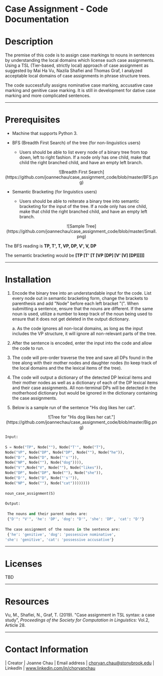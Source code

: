 
Case Assignment - Code Documentation
===

# Description

The premise of this code is to assign case markings to nouns in sentences by understanding the local domains which license such case assignments. Using a TSL (Tier-based, strictly local) approach of case assignment as suggested by Mai Ha Vu, Nazila Shafiei and Thomas Graf, I analyzed acceptable local domains of case assignments in phrase structure trees.

The code successfully assigns nominative case marking, accusative case marking and genitive case marking. It is still in development for dative case marking and more complicated sentences.

---

# Prerequisites

- Machine that supports Python 3.

- BFS (Breadth First Search) of the tree (for non-linguistics users)

	- Users should be able to list every node of a binary tree from top down, left to right fashion. If a node only has one child, make that child the right branched child, and have an empty left branch.

<center>![Breadth First Search](https://github.com/joannechau/case_assignment_code/blob/master/BFS.png)</center>

- Semantic Bracketing (for linguistics users)

	- Users should be able to reiterate a binary tree into semantic bracketing for the input of the tree. If a node only has one child, make that child the right branched child, and have an empty left branch.

<center>![Sample Tree](https://github.com/joannechau/case_assignment_code/blob/master/Small.png)</center>

The BFS reading is **TP, T', T, VP, DP, V', V, DP**

The semantic bracketing would be **[TP [T' [T [VP [DP] [V' [V] [DP]]]]]**

---

# Installation

1. Encode the binary tree into an understandable input for the code. List every node out in semantic bracketing form, change the brackets to parenthesis and add "Node" before each left bracket "(". When submitting a sentence, ensure that the nouns are different. If the same noun is used, utilize a number to keep track of the noun being used to ensure that it does not get deleted in the output dictionary.

	a. As the code ignores all non-local domains, as long as the input includes the VP structure, it will ignore all non-relevant parts of the tree.

2. After the sentence is encoded, enter the input into the code and allow the code to run.

3. The code will pre-order traverse the tree and save all DPs found in the tree along with their mother nodes and daughter nodes (to keep track of the local domains and the the lexical items of the tree).

4. The code will output a dictionary of the detected DP lexical items and their mother nodes as well as a dictionary of each of the DP lexical items and their case assignments. All non-terminal DPs will be detected in the motherhood dictionary but would be ignored in the dictionary containing the case assignments.

5. Below is a sample run of the sentence "His dog likes her cat".

<center>![Tree for "His dog likes her cat."](https://github.com/joannechau/case_assignment_code/blob/master/Big.png)</center>

```python
Input:

S = Node("TP", Node(""), Node("T'", Node("T"),
Node("VP", Node("DP", Node("DP", Node(""), Node("he")),
Node("D'", Node("D", Node("'s'")),
Node("NP", Node(""), Node("dog")))),
Node("V'",Node("V", Node(""), Node("likes")),
Node("DP", Node("DP", Node(""), Node("she")),
Node("D'", Node("D", Node("'s'")),
Node("NP", Node(""), Node("cat"))))))))

noun_case_assignment(S)

Output:

 The nouns and their parent nodes are:
 {"D'": "V'", 'he': 'DP', 'dog': "D'", 'she': 'DP', 'cat': "D'"}

The case assignment of the nouns in the sentence are:
 {'he': 'genitive', 'dog': 'possessive nominative',
'she': 'genitive', 'cat': 'possessive accusative'}
```

---

# Licenses

TBD 

---

# Resources

Vu, M., Shafiei, N., Graf, T. (2019). "Case assignment in TSL syntax: a case study", _Proceedings of the Society for Computation in Linguistics:_ Vol.2, Article 28.

---

# Contact Information

| Creator		| Joanne Chau
| Email address		| choryan.chau@stonybrook.edu
| LinkedIn		| www.linkedin.com/in/choryanchau
